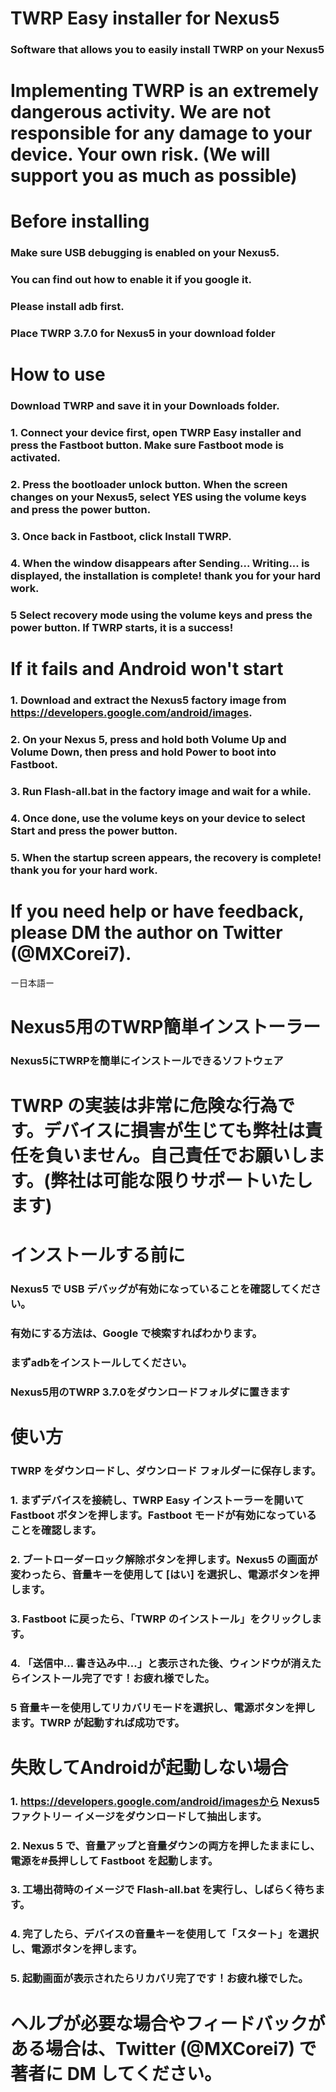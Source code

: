 # TWRP Easy installer for Nexus5 
### Software that allows you to easily install TWRP on your Nexus5

# Implementing TWRP is an extremely dangerous activity. We are not responsible for any damage to your device. Your own risk. (We will support you as much as possible)

# Before installing
### Make sure USB debugging is enabled on your Nexus5.
### You can find out how to enable it if you google it.
### Please install adb first.
### Place TWRP 3.7.0 for Nexus5 in your download folder

# How to use
### Download TWRP and save it in your Downloads folder.
### 1. Connect your device first, open TWRP Easy installer and press the Fastboot button. Make sure Fastboot mode is activated.
### 2. Press the bootloader unlock button. When the screen changes on your Nexus5, select YES using the volume keys and press the power button.
### 3. Once back in Fastboot, click Install TWRP.
### 4. When the window disappears after Sending... Writing... is displayed, the installation is complete! thank you for your hard work.
### 5 Select recovery mode using the volume keys and press the power button. If TWRP starts, it is a success!

# If it fails and Android won't start
### 1. Download and extract the Nexus5 factory image from https://developers.google.com/android/images.
### 2. On your Nexus 5, press and hold both Volume Up and Volume Down, then press and hold Power to boot into Fastboot.
### 3. Run Flash-all.bat in the factory image and wait for a while.
### 4. Once done, use the volume keys on your device to select Start and press the power button.
### 5. When the startup screen appears, the recovery is complete! thank you for your hard work.

# If you need help or have feedback, please DM the author on Twitter (@MXCorei7).

ー日本語ー
# Nexus5用のTWRP簡単インストーラー
### Nexus5にTWRPを簡単にインストールできるソフトウェア
# TWRP の実装は非常に危険な行為です。デバイスに損害が生じても弊社は責任を負いません。自己責任でお願いします。(弊社は可能な限りサポートいたします)
# インストールする前に
### Nexus5 で USB デバッグが有効になっていることを確認してください。
### 有効にする方法は、Google で検索すればわかります。
### まずadbをインストールしてください。
### Nexus5用のTWRP 3.7.0をダウンロードフォルダに置きます
# 使い方
### TWRP をダウンロードし、ダウンロード フォルダーに保存します。
### 1. まずデバイスを接続し、TWRP Easy インストーラーを開いて Fastboot ボタンを押します。Fastboot モードが有効になっていることを確認します。
### 2. ブートローダーロック解除ボタンを押します。Nexus5 の画面が変わったら、音量キーを使用して [はい] を選択し、電源ボタンを押します。
### 3. Fastboot に戻ったら、「TWRP のインストール」をクリックします。
### 4. 「送信中... 書き込み中...」と表示された後、ウィンドウが消えたらインストール完了です！お疲れ様でした。
### 5 音量キーを使用してリカバリモードを選択し、電源ボタンを押します。TWRP が起動すれば成功です。
# 失敗してAndroidが起動しない場合
### 1. https://developers.google.com/android/imagesから Nexus5 ファクトリー イメージをダウンロードして抽出します。
### 2. Nexus 5 で、音量アップと音量ダウンの両方を押したままにし、電源を#長押しして Fastboot を起動します。
### 3. 工場出荷時のイメージで Flash-all.bat を実行し、しばらく待ちます。
### 4. 完了したら、デバイスの音量キーを使用して「スタート」を選択し、電源ボタンを押します。
### 5. 起動画面が表示されたらリカバリ完了です！お疲れ様でした。
# ヘルプが必要な場合やフィードバックがある場合は、Twitter (@MXCorei7) で著者に DM してください。
